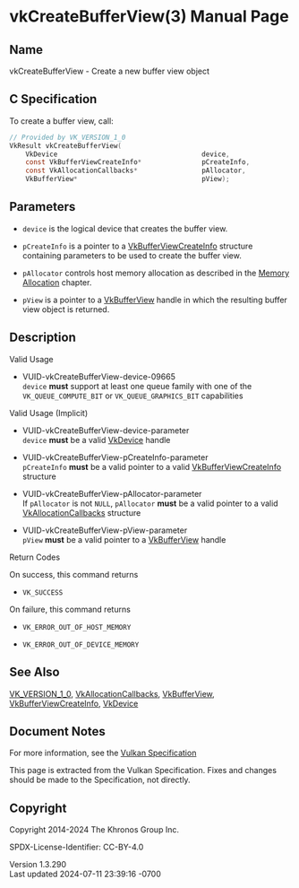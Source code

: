 # vkCreateBufferView(3) Manual Page

## Name

vkCreateBufferView - Create a new buffer view object



## <a href="#_c_specification" class="anchor"></a>C Specification

To create a buffer view, call:

``` c
// Provided by VK_VERSION_1_0
VkResult vkCreateBufferView(
    VkDevice                                    device,
    const VkBufferViewCreateInfo*               pCreateInfo,
    const VkAllocationCallbacks*                pAllocator,
    VkBufferView*                               pView);
```

## <a href="#_parameters" class="anchor"></a>Parameters

- `device` is the logical device that creates the buffer view.

- `pCreateInfo` is a pointer to a
  [VkBufferViewCreateInfo](https://registry.khronos.org/vulkan/specs/1.3-extensions/man/html/VkBufferViewCreateInfo.html) structure
  containing parameters to be used to create the buffer view.

- `pAllocator` controls host memory allocation as described in the <a
  href="https://registry.khronos.org/vulkan/specs/1.3-extensions/html/vkspec.html#memory-allocation"
  target="_blank" rel="noopener">Memory Allocation</a> chapter.

- `pView` is a pointer to a [VkBufferView](https://registry.khronos.org/vulkan/specs/1.3-extensions/man/html/VkBufferView.html) handle in
  which the resulting buffer view object is returned.

## <a href="#_description" class="anchor"></a>Description

Valid Usage

- <a href="#VUID-vkCreateBufferView-device-09665"
  id="VUID-vkCreateBufferView-device-09665"></a>
  VUID-vkCreateBufferView-device-09665  
  `device` **must** support at least one queue family with one of the
  `VK_QUEUE_COMPUTE_BIT` or `VK_QUEUE_GRAPHICS_BIT` capabilities

Valid Usage (Implicit)

- <a href="#VUID-vkCreateBufferView-device-parameter"
  id="VUID-vkCreateBufferView-device-parameter"></a>
  VUID-vkCreateBufferView-device-parameter  
  `device` **must** be a valid [VkDevice](https://registry.khronos.org/vulkan/specs/1.3-extensions/man/html/VkDevice.html) handle

- <a href="#VUID-vkCreateBufferView-pCreateInfo-parameter"
  id="VUID-vkCreateBufferView-pCreateInfo-parameter"></a>
  VUID-vkCreateBufferView-pCreateInfo-parameter  
  `pCreateInfo` **must** be a valid pointer to a valid
  [VkBufferViewCreateInfo](https://registry.khronos.org/vulkan/specs/1.3-extensions/man/html/VkBufferViewCreateInfo.html) structure

- <a href="#VUID-vkCreateBufferView-pAllocator-parameter"
  id="VUID-vkCreateBufferView-pAllocator-parameter"></a>
  VUID-vkCreateBufferView-pAllocator-parameter  
  If `pAllocator` is not `NULL`, `pAllocator` **must** be a valid
  pointer to a valid [VkAllocationCallbacks](https://registry.khronos.org/vulkan/specs/1.3-extensions/man/html/VkAllocationCallbacks.html)
  structure

- <a href="#VUID-vkCreateBufferView-pView-parameter"
  id="VUID-vkCreateBufferView-pView-parameter"></a>
  VUID-vkCreateBufferView-pView-parameter  
  `pView` **must** be a valid pointer to a
  [VkBufferView](https://registry.khronos.org/vulkan/specs/1.3-extensions/man/html/VkBufferView.html) handle

Return Codes

On success, this command returns  
- `VK_SUCCESS`

On failure, this command returns  
- `VK_ERROR_OUT_OF_HOST_MEMORY`

- `VK_ERROR_OUT_OF_DEVICE_MEMORY`

## <a href="#_see_also" class="anchor"></a>See Also

[VK_VERSION_1_0](https://registry.khronos.org/vulkan/specs/1.3-extensions/man/html/VK_VERSION_1_0.html),
[VkAllocationCallbacks](https://registry.khronos.org/vulkan/specs/1.3-extensions/man/html/VkAllocationCallbacks.html),
[VkBufferView](https://registry.khronos.org/vulkan/specs/1.3-extensions/man/html/VkBufferView.html),
[VkBufferViewCreateInfo](https://registry.khronos.org/vulkan/specs/1.3-extensions/man/html/VkBufferViewCreateInfo.html),
[VkDevice](https://registry.khronos.org/vulkan/specs/1.3-extensions/man/html/VkDevice.html)

## <a href="#_document_notes" class="anchor"></a>Document Notes

For more information, see the <a
href="https://registry.khronos.org/vulkan/specs/1.3-extensions/html/vkspec.html#vkCreateBufferView"
target="_blank" rel="noopener">Vulkan Specification</a>

This page is extracted from the Vulkan Specification. Fixes and changes
should be made to the Specification, not directly.

## <a href="#_copyright" class="anchor"></a>Copyright

Copyright 2014-2024 The Khronos Group Inc.

SPDX-License-Identifier: CC-BY-4.0

Version 1.3.290  
Last updated 2024-07-11 23:39:16 -0700
